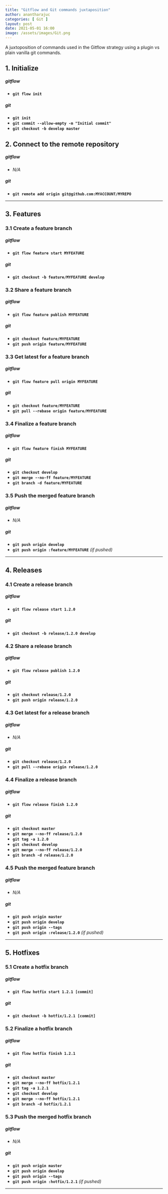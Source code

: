 ```yaml
---
title: "Gitflow and Git commands juxtaposition"
author: anantharajuc
categories: [ Git ]
layout: post
date: 2021-05-01 16:00
image: /assets/images/Git.png
---
```


A juxtoposition of commands used in the Gitflow strategy using a plugin vs plain vanilla git commands.

## 1. Initialize

##### gitflow

*	**`git flow init`**  

##### git

*	**`git init`**  
*	**`git commit --allow-empty -m "Initial commit"`**  
*	**`git checkout -b develop master`**  



## 2. Connect to the remote repository

##### gitflow

*	_N/A_  

##### git

*	**`git remote add origin git@github.com:MYACCOUNT/MYREPO`**  

---

## 3. Features

### 3.1 Create a feature branch

##### gitflow

*	**`git flow feature start MYFEATURE`**  

##### git

*	**`git checkout -b feature/MYFEATURE develop`**  

### 3.2 Share a feature branch

##### gitflow

*	**`git flow feature publish MYFEATURE`**  

##### git

*	**`git checkout feature/MYFEATURE`**  
*	**`git push origin feature/MYFEATURE`**  

### 3.3 Get latest for a feature branch

##### gitflow

*	**`git flow feature pull origin MYFEATURE`**  

##### git

*	**`git checkout feature/MYFEATURE`**  
*	**`git pull --rebase origin feature/MYFEATURE`**  

### 3.4 Finalize a feature branch

##### gitflow

*	**`git flow feature finish MYFEATURE`**  

##### git

*	**`git checkout develop`**  
*	**`git merge --no-ff feature/MYFEATURE`**  
*	**`git branch -d feature/MYFEATURE`**  

### 3.5 Push the merged feature branch

##### gitflow

*	_N/A_  

##### git

*	**`git push origin develop`**  
*	**`git push origin :feature/MYFEATURE`**  _(if pushed)_  

---

## 4. Releases

### 4.1 Create a release branch

##### gitflow

*	**`git flow release start 1.2.0`**  

##### git

*	**`git checkout -b release/1.2.0 develop`**  

### 4.2 Share a release branch

##### gitflow

*	**`git flow release publish 1.2.0`**  

##### git

*	**`git checkout release/1.2.0`**  
*	**`git push origin release/1.2.0`**  

### 4.3 Get latest for a release branch

##### gitflow

*	_N/A_  

##### git

*	**`git checkout release/1.2.0`**  
*	**`git pull --rebase origin release/1.2.0`** 

### 4.4 Finalize a release branch

##### gitflow

*	**`git flow release finish 1.2.0`**  

##### git

*	**`git checkout master`**  
*	**`git merge --no-ff release/1.2.0`**  
*	**`git tag -a 1.2.0`**  
*	**`git checkout develop`**  
*	**`git merge --no-ff release/1.2.0`**  
*	**`git branch -d release/1.2.0`**  

### 4.5 Push the merged feature branch

##### gitflow

*	_N/A_  

##### git

*	**`git push origin master`**   
*	**`git push origin develop`**   
*	**`git push origin --tags`**  
*	**`git push origin :release/1.2.0`** _(if pushed)_  

---

## 5. Hotfixes

### 5.1 Create a hotfix branch

##### gitflow

*	**`git flow hotfix start 1.2.1 [commit]`**  

##### git

*	**`git checkout -b hotfix/1.2.1 [commit]`**  

### 5.2 Finalize a hotfix branch

##### gitflow

*	**`git flow hotfix finish 1.2.1`**  

##### git

*	**`git checkout master`**  
*	**`git merge --no-ff hotfix/1.2.1`**  
*	**`git tag -a 1.2.1`**  
*	**`git checkout develop`**  
*	**`git merge --no-ff hotfix/1.2.1`**  
*	**`git branch -d hotfix/1.2.1`**  

### 5.3 Push the merged hotfix branch

##### gitflow

*	_N/A_  

##### git

*	**`git push origin master`**  
*	**`git push origin develop`**  
*	**`git push origin --tags`**  
*	**`git push origin :hotfix/1.2.1`**  _(if pushed)_      

---